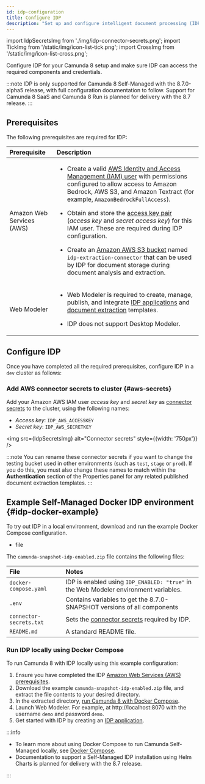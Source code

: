 ```yaml
---
id: idp-configuration
title: Configure IDP
description: "Set up and configure intelligent document processing (IDP) in Camunda 8 SaaS and Self-Managed."
---
```


import IdpSecretsImg from './img/idp-connector-secrets.png';
import TickImg from '/static/img/icon-list-tick.png';
import CrossImg from '/static/img/icon-list-cross.png';

Configure IDP for your Camunda 8 setup and make sure IDP can access the required components and credentials.

:::note
IDP is only supported for Camunda 8 Self-Managed with the 8.7.0-alpha5 release, with full configuration documentation to follow. Support for Camunda 8 SaaS and Camunda 8 Run is planned for delivery with the 8.7 release.
:::

## Prerequisites

The following prerequisites are required for IDP:

| Prerequisite              | Description                                                                                                                                                                                                                                                                                                                                                                                                                                                                                                                                                                                                                                                                                                                                    |
| :------------------------ | :--------------------------------------------------------------------------------------------------------------------------------------------------------------------------------------------------------------------------------------------------------------------------------------------------------------------------------------------------------------------------------------------------------------------------------------------------------------------------------------------------------------------------------------------------------------------------------------------------------------------------------------------------------------------------------------------------------------------------------------------- |
| Amazon Web Services (AWS) | <ul><li><p>Create a valid [AWS Identity and Access Management (IAM) user](https://docs.aws.amazon.com/IAM/latest/UserGuide/id_users.html) with permissions configured to allow access to Amazon Bedrock, AWS S3, and Amazon Textract (for example, `AmazonBedrockFullAccess`).</p></li><li><p>Obtain and store the [access key pair](https://docs.aws.amazon.com/IAM/latest/UserGuide/id_credentials_access-keys.html) (_access key_ and _secret access key_) for this IAM user. These are required during IDP configuration.</p></li><li><p>Create an [Amazon AWS S3 bucket](https://aws.amazon.com/s3/) named `idp-extraction-connector` that can be used by IDP for document storage during document analysis and extraction.</p></li></ul> |
| Web Modeler               | <ul><li><p>Web Modeler is required to create, manage, publish, and integrate [IDP applications](idp-applications.md) and [document extraction](idp-document-extraction.md) templates.</p></li><li><p>IDP does not support Desktop Modeler.</p></li></ul>                                                                                                                                                                                                                                                                                                                                                                                                                                                                                       |

## Configure IDP

Once you have completed all the required prerequisites, configure IDP in a `dev` cluster as follows:

### Add AWS connector secrets to cluster {#aws-secrets}

Add your Amazon AWS IAM user _access key_ and _secret key_ as [connector secrets](/components/console/manage-clusters/manage-secrets.md) to the cluster, using the following names:

- _Access key_: `IDP_AWS_ACCESSKEY`
- _Secret key_: `IDP_AWS_SECRETKEY`

<img src={IdpSecretsImg} alt="Connector secrets" style={{width: '750px'}} />

:::note
You can rename these connector secrets if you want to change the testing bucket used in other environments (such as `test`, `stage` or `prod`). If you do this, you must also change these names to match within the **Authentication** section of the Properties panel for any related published document extraction templates.
:::

## Example Self-Managed Docker IDP environment {#idp-docker-example}

To try out IDP in a local environment, download and run the example Docker Compose configuration.

- file

The `camunda-snapshot-idp-enabled.zip` file contains the following files:

| File                    | Notes                                                                                |
| :---------------------- | :----------------------------------------------------------------------------------- |
| `docker-compose.yaml`   | IDP is enabled using `IDP_ENABLED: "true"` in the Web Modeler environment variables. |
| `.env`                  | Contains variables to get the 8.7.0-SNAPSHOT versions of all components              |
| `connector-secrets.txt` | Sets the [connector secrets](#aws-secrets) required by IDP.                          |
| `README.md`             | A standard README file.                                                              |

### Run IDP locally using Docker Compose

To run Camunda 8 with IDP locally using this example configuration:

1. Ensure you have completed the IDP [Amazon Web Services (AWS) prerequisites](#prerequisites).
1. Download the example `camunda-snapshot-idp-enabled.zip` file, and extract the file contents to your desired directory.
1. In the extracted directory, [run Camunda 8 with Docker Compose](/self-managed/setup/deploy/local/docker-compose.md#run-camunda-8-with-docker-compose).
1. Launch Web Modeler. For example, at http://localhost:8070 with the username `demo` and password `demo`.
1. Get started with IDP by creating an [IDP application](idp-applications.md).

:::info

- To learn more about using Docker Compose to run Camunda Self-Managed locally, see [Docker Compose](/self-managed/setup/deploy/local/docker-compose.md).
- Documentation to support a Self-Managed IDP installation using Helm Charts is planned for delivery with the 8.7 release.

:::
